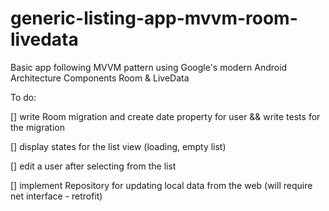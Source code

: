 # generic-listing-app-mvvm-room-livedata
Basic app following MVVM pattern using Google's modern Android Architecture Components Room &amp; LiveData 


To do:

[] write Room migration and create date property for user && write tests for the migration

[] display states for the list view (loading, empty list)

[] edit a user after selecting from the list

[] implement Repository for updating local data from the web (will require net interface - retrofit)
